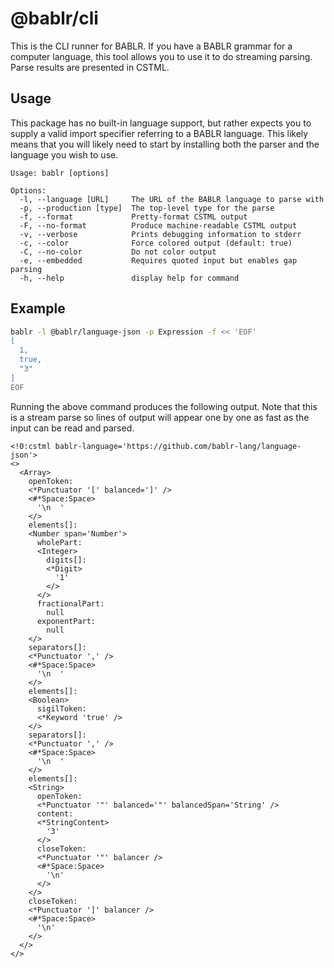 # @bablr/cli

This is the CLI runner for BABLR. If you have a BABLR grammar for a computer language, this tool allows you to use it to do streaming parsing. Parse results are presented in CSTML.

## Usage

This package has no built-in language support, but rather expects you to supply a valid import specifier referring to a BABLR language. This likely means that you will likely need to start by installing both the parser and the language you wish to use.

```
Usage: bablr [options]

Options:
  -l, --language [URL]     The URL of the BABLR language to parse with
  -p, --production [type]  The top-level type for the parse
  -f, --format             Pretty-format CSTML output
  -F, --no-format          Produce machine-readable CSTML output
  -v, --verbose            Prints debugging information to stderr
  -c, --color              Force colored output (default: true)
  -C, --no-color           Do not color output
  -e, --embedded           Requires quoted input but enables gap parsing
  -h, --help               display help for command
```

## Example

```bash
bablr -l @bablr/language-json -p Expression -f << 'EOF'
[
  1,
  true,
  "3"
]
EOF
```

Running the above command produces the following output. Note that this is a stream parse so lines of output will appear one by one as fast as the input can be read and parsed.

```cstml
<!0:cstml bablr-language='https://github.com/bablr-lang/language-json'>
<>
  <Array>
    openToken:
    <*Punctuator '[' balanced=']' />
    <#*Space:Space>
      '\n  '
    </>
    elements[]:
    <Number span='Number'>
      wholePart:
      <Integer>
        digits[]:
        <*Digit>
          '1'
        </>
      </>
      fractionalPart:
        null
      exponentPart:
        null
    </>
    separators[]:
    <*Punctuator ',' />
    <#*Space:Space>
      '\n  '
    </>
    elements[]:
    <Boolean>
      sigilToken:
      <*Keyword 'true' />
    </>
    separators[]:
    <*Punctuator ',' />
    <#*Space:Space>
      '\n  '
    </>
    elements[]:
    <String>
      openToken:
      <*Punctuator '"' balanced='"' balancedSpan='String' />
      content:
      <*StringContent>
        '3'
      </>
      closeToken:
      <*Punctuator '"' balancer />
      <#*Space:Space>
        '\n'
      </>
    </>
    closeToken:
    <*Punctuator ']' balancer />
    <#*Space:Space>
      '\n'
    </>
  </>
</>
```
